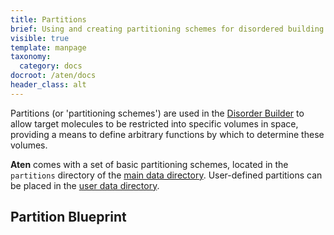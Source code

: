 ```yaml
---
title: Partitions
brief: Using and creating partitioning schemes for disordered building
visible: true
template: manpage
taxonomy:
  category: docs
docroot: /aten/docs
header_class: alt
---
```


Partitions (or 'partitioning schemes') are used in the [Disorder Builder](/aten/docs/gui/disorder) to allow target molecules to be restricted into specific volumes in space, providing a means to define arbitrary functions by which to determine these volumes.

**Aten** comes with a set of basic partitioning schemes, located in the `partitions` directory of the [main data directory](/aten/docs/installation/data). User-defined partitions can be placed in the [user data directory](/aten/docs/user/location).

## Partition Blueprint

